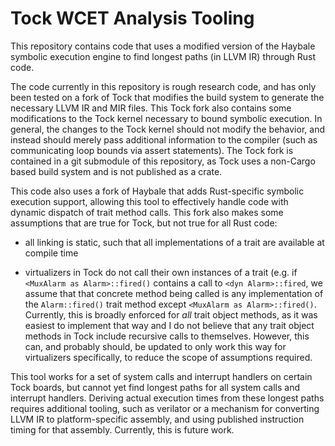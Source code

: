# Tock WCET Analysis Tooling

This repository contains code that uses a modified version of the Haybale symbolic execution
engine to find longest paths (in LLVM IR) through Rust code.

The code currently in this repository is rough research code, and has only been tested on a fork
of Tock that modifies the build system to generate the necessary LLVM IR and MIR files. This Tock
fork also contains some modifications to the Tock kernel necessary to bound symbolic execution. In general,
the changes to the Tock kernel should not modify the behavior, and instead should merely pass additional
information to the compiler (such as communicating loop bounds via assert statements). The Tock fork
is contained in a git submodule of this repository, as Tock uses a non-Cargo based build system and is not
published as a crate.

This code also uses a fork of Haybale that adds Rust-specific symbolic execution support,
allowing this tool to effectively handle code with dynamic dispatch of trait method calls.
This fork also makes some assumptions that are true for Tock, but not true for all Rust code:

- all linking is static, such that all implementations of a trait are available at compile time

- virtualizers in Tock do not call their own instances of a trait (e.g. if `<MuxAlarm as Alarm>::fired()`
  contains a call to `<dyn Alarm>::fired`, we assume that that concrete method being called is any
  implementation of the `Alarm::fired()` trait method except `<MuxAlarm as Alarm>::fired()`.
  Currently, this is broadly enforced for *all* trait object methods, as it was easiest to implement that
  way and I do not believe that any trait object methods in Tock include recursive calls to themselves.
  However, this can, and probably should, be updated to only work this way for virtualizers specifically,
  to reduce the scope of assumptions required.

This tool works for a set of system calls and interrupt handlers on certain Tock boards, but cannot yet
find longest paths for all system calls and interrupt handlers. Deriving actual execution times from
these longest paths requires additional tooling, such as verilator or a mechanism for converting LLVM IR
to platform-specific assembly, and using published instruction timing for that assembly. Currently, this
is future work.
